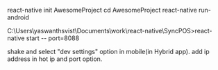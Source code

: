 react-native init AwesomeProject
cd AwesomeProject
react-native run-android


C:\Users\yaswanthsvist\Documents\work\react-native\SyncPOS>react-native start --
port=8088

shake and select "dev settings" option in mobile(in Hybrid app).
add ip address in hot ip and port option.

